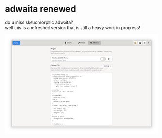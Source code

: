 # adwaita renewed
do u miss skeuomorphic adwaita?
<br>
well this is a refreshed version that is still a heavy work in progress!

![light.png](screenshots/light.png)

